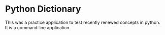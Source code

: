# Python Dictionary

This was a practice application to test recently renewed concepts in python. 
It is a command line application. 
